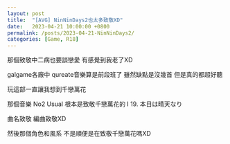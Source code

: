```yaml
---
layout: post
title:  "[AVG] NinNinDays2也太多致敬XD"
date:   2023-04-21 10:00:00 +0800
permalink: /posts/2023-04-21-NinNinDays2/
categories: [Game, R18]
---
```


那個致敬中二病也要談戀愛    有感覺到我老了XD

galgame各廠中 qureate音樂算是前段班了  雖然缺點是沒幾首  但是真的都超好聽


玩這部一直讓我想到千戀萬花

那個音樂 No2 Usual 根本是致敬千戀萬花的 I 19. 本日は晴天なり

曲名致敬  編曲致敬XD

然後那個角色和風系  不是順便是在致敬千戀萬花嗎XD
